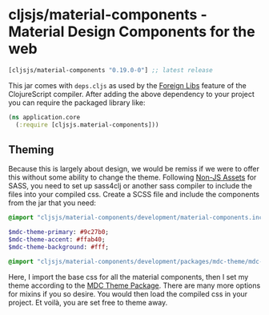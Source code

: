 # cljsjs/material-components - Material Design Components for the web

[](dependency)
```clojure
[cljsjs/material-components "0.19.0-0"] ;; latest release
```
[](/dependency)

This jar comes with `deps.cljs` as used by the [Foreign Libs][flibs] feature
of the ClojureScript compiler. After adding the above dependency to your project
you can require the packaged library like:

```clojure
(ns application.core
  (:require [cljsjs.material-components]))
```

## Theming
Because this is largely about design, we would be remiss if we were to
offer this without some ability to change the theme.
Following [Non-JS Assets][nonjs] for SASS, you need to set up sass4clj or
another sass compiler to include the files into your compiled css. Create a SCSS
file and include the components from the jar that you need:

```sass
@import "cljsjs/material-components/development/material-components.inc";

$mdc-theme-primary: #9c27b0;
$mdc-theme-accent: #ffab40;
$mdc-theme-background: #fff;

@import "cljsjs/material-components/development/packages/mdc-theme/mdc-theme";
```

Here, I import the base css for all the material components, then I set my theme
according to the [MDC Theme Package][mdctheme]. There are many more options for
mixins if you so desire. You would then load the compiled css in your project.
Et voilà, you are set free to theme away.

[flibs]: https://github.com/clojure/clojurescript/wiki/Packaging-Foreign-Dependencies
[nonjs]: https://github.com/cljsjs/packages/wiki/Non-JS-Assets
[mdctheme]: https://github.com/material-components/material-components-web/tree/master/packages/mdc-theme
